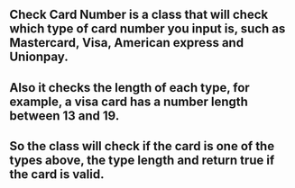 ## Check Card Number is a class that will check which type of card number you input is, such as Mastercard, Visa, American express and Unionpay.
## Also it checks the length of each type, for example, a visa card has a number length between 13 and 19.
## So the class will check if the card is one of the types above, the type length and return true if the card is valid.
